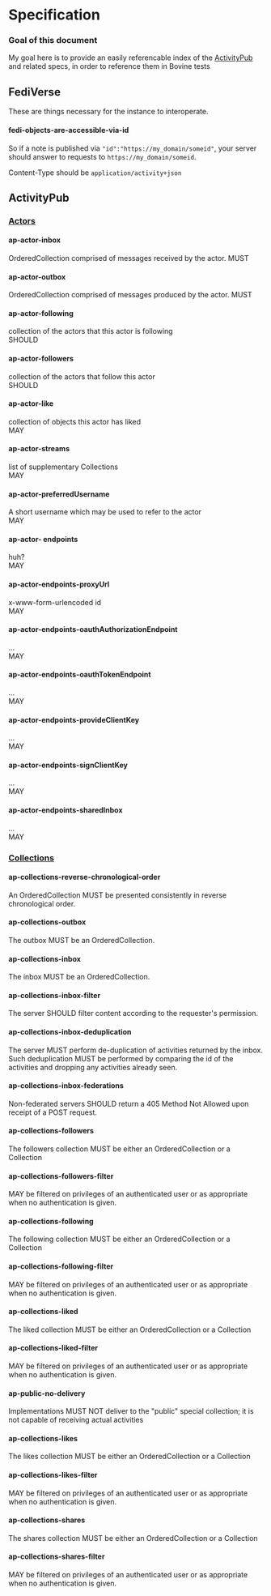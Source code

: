 # Specification

### Goal of this document

My goal here is to provide an easily referencable index
of the [ActivityPub](https://www.w3.org/TR/activitypub/#actor-objects)
and related specs, in order to reference them in Bovine
tests

## FediVerse

These are things necessary for the instance to interoperate.

#### fedi-objects-are-accessible-via-id

So if a note is published via `"id":"https://my_domain/someid"`, your
server should answer to requests to `https://my_domain/someid`.

Content-Type should be `application/activity+json`

## ActivityPub

### [Actors](https://www.w3.org/TR/activitypub/#actor-objects)

#### ap-actor-inbox

OrderedCollection comprised of messages received by the actor.
MUST

#### ap-actor-outbox

OrderedCollection comprised of messages produced by the actor.
MUST

#### ap-actor-following

collection of the actors that this actor is following  
SHOULD

#### ap-actor-followers

collection of the actors that follow this actor  
SHOULD

#### ap-actor-like

collection of objects this actor has liked  
MAY

#### ap-actor-streams

list of supplementary Collections  
MAY

#### ap-actor-preferredUsername

A short username which may be used to refer to the actor  
MAY

#### ap-actor- endpoints

huh?  
MAY

#### ap-actor-endpoints-proxyUrl

x-www-form-urlencoded id  
MAY

#### ap-actor-endpoints-oauthAuthorizationEndpoint

...  
MAY

#### ap-actor-endpoints-oauthTokenEndpoint

...  
MAY

#### ap-actor-endpoints-provideClientKey

...  
MAY

#### ap-actor-endpoints-signClientKey

...  
MAY

#### ap-actor-endpoints-sharedInbox

...  
MAY

### [Collections](https://www.w3.org/TR/activitypub/#collections)

#### ap-collections-reverse-chronological-order

An OrderedCollection MUST be presented consistently in reverse chronological order.

#### ap-collections-outbox

The outbox MUST be an OrderedCollection.

#### ap-collections-inbox

The inbox MUST be an OrderedCollection.

#### ap-collections-inbox-filter

The server SHOULD filter content according to the requester's permission.

#### ap-collections-inbox-deduplication

The server MUST perform de-duplication of activities returned by the inbox. Such deduplication MUST be performed by comparing the id of the activities and dropping any activities already seen.

#### ap-collections-inbox-federations

Non-federated servers SHOULD return a 405 Method Not Allowed upon receipt of a POST request.

#### ap-collections-followers

The followers collection MUST be either an OrderedCollection or a Collection

#### ap-collections-followers-filter

MAY be filtered on privileges of an authenticated user or as appropriate when no authentication is given.

#### ap-collections-following

The following collection MUST be either an OrderedCollection or a Collection

#### ap-collections-following-filter

MAY be filtered on privileges of an authenticated user or as appropriate when no authentication is given.

#### ap-collections-liked

The liked collection MUST be either an OrderedCollection or a Collection

#### ap-collections-liked-filter

MAY be filtered on privileges of an authenticated user or as appropriate when no authentication is given.

#### ap-public-no-delivery

Implementations MUST NOT deliver to the "public" special collection; it is not capable of receiving actual activities

#### ap-collections-likes

The likes collection MUST be either an OrderedCollection or a Collection

#### ap-collections-likes-filter

MAY be filtered on privileges of an authenticated user or as appropriate when no authentication is given.

#### ap-collections-shares

The shares collection MUST be either an OrderedCollection or a Collection

#### ap-collections-shares-filter

MAY be filtered on privileges of an authenticated user or as appropriate when no authentication is given.

